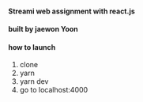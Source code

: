 #### Streami web assignment with react.js 

#### built by jaewon Yoon 

#### how to launch 
 1. clone
 2. yarn
 3. yarn dev
 4. go to localhost:4000